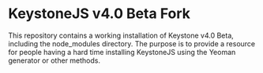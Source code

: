 # KeystoneJS v4.0 Beta Fork
This repository contains a working installation of Keystone v4.0 Beta, including the node_modules directory. The purpose
is to provide a resource for people having a hard time installing KeystoneJS using the Yeoman generator or other methods.

